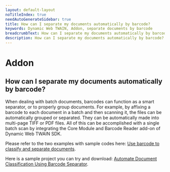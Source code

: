 ```yaml
---
layout: default-layout
noTitleIndex: true
needAutoGenerateSidebar: true
title: How can I separate my documents automatically by barcode?
keywords: Dynamic Web TWAIN, Addon, separate documents by barcode
breadcrumbText: How can I separate my documents automatically by barcode?
description: How can I separate my documents automatically by barcode?
---
```


# Addon

## How can I separate my documents automatically by barcode?

When dealing with batch documents, barcodes can function as a smart separator, or to properly group documents. For example, by affixing a barcode to each document in a batch and then scanning it, the files can be automatically grouped or separated. They can be automatically made into multi-page TIFF or PDF files. All of this can be accomplished with a single batch scan by integrating the Core Module and Barcode Reader add-on of Dynamic Web TWAIN SDK.

Please refer to the two examples with sample codes here: <a href="/web-twain/docs/extended-usage/barcode-processing.html#use-barcode-to-classify-and-separate-documents" target="_blank">Use barcode to classify and separate documents</a>.

Here is a sample project you can try and download: <a href="https://www.dynamsoft.com/web-twain/resources/code-gallery/?SampleID=102" target="_blank">Automate Document Classification Using Barcode Separator</a>.
